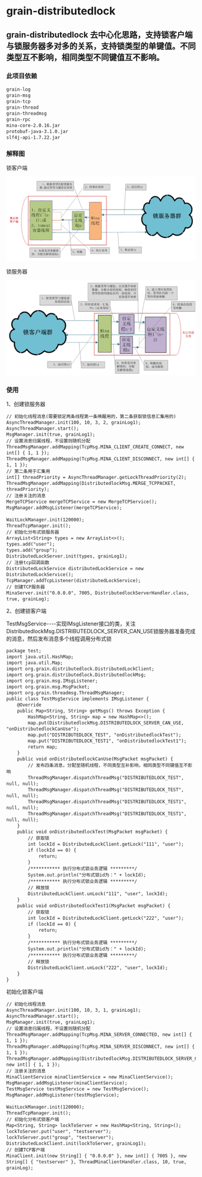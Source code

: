 # grain-distributedlock

## grain-distributedlock 去中心化思路，支持锁客户端与锁服务器多对多的关系，支持锁类型的单键值。不同类型互不影响，相同类型不同键值互不影响。

### 此项目依赖

	grain-log
	grain-msg
	grain-tcp
	grain-thread
	grain-threadmsg
	grain-rpc
	mina-core-2.0.16.jar
	protobuf-java-3.1.0.jar
	slf4j-api-1.7.22.jar


### 解释图	

锁客户端

![锁客户端](./distributedlock-client.png "distributedlock-client.png")	


锁服务器

![锁客户端](./distributedlock-server.png "distributedlock-server.png")	
	
	
### 使用

1、创建锁服务器

	// 初始化线程消息(需要锁定两条线程第一条唤醒用的，第二条获取锁信息汇集用的)
	AsyncThreadManager.init(100, 10, 3, 2, grainLog1);
	AsyncThreadManager.start();
	MsgManager.init(true, grainLog1);
	// 设置消息归属线程，不设置则随机分配
	ThreadMsgManager.addMapping(TcpMsg.MINA_CLIENT_CREATE_CONNECT, new int[] { 1, 1 });
	ThreadMsgManager.addMapping(TcpMsg.MINA_CLIENT_DISCONNECT, new int[] { 1, 1 });
	// 第二条用于汇集用
	int[] threadPriority = AsyncThreadManager.getLockThreadPriority(2);
	ThreadMsgManager.addMapping(DistributedlockMsg.MERGE_TCPPACKET, threadPriority);
	// 注册关注的消息
	MergeTCPService mergeTCPService = new MergeTCPService();
	MsgManager.addMsgListener(mergeTCPService);

	WaitLockManager.init(120000);
	ThreadTcpManager.init();
	// 初始化分布式锁服务器
	ArrayList<String> types = new ArrayList<>();
	types.add("user");
	types.add("group");
	DistributedLockServer.init(types, grainLog1);
	// 注册tcp回调函数
	DistributedLockService distributedLockService = new DistributedLockService();
	TcpManager.addTcpListener(distributedLockService);
	// 创建TCP服务器
	MinaServer.init("0.0.0.0", 7005, DistributedlockServerHandler.class, true, grainLog);

2、创建锁客户端

TestMsgService----实现IMsgListener接口的类，关注DistributedlockMsg.DISTRIBUTEDLOCK_SERVER_CAN_USE锁服务器准备完成的消息，然后发布消息多个线程调用分布式锁

	package test;
	import java.util.HashMap;
	import java.util.Map;
	import org.grain.distributedlock.DistributedLockClient;
	import org.grain.distributedlock.DistributedlockMsg;
	import org.grain.msg.IMsgListener;
	import org.grain.msg.MsgPacket;
	import org.grain.threadmsg.ThreadMsgManager;
	public class TestMsgService implements IMsgListener {
		@Override
		public Map<String, String> getMsgs() throws Exception {
			HashMap<String, String> map = new HashMap<>();
			map.put(DistributedlockMsg.DISTRIBUTEDLOCK_SERVER_CAN_USE, "onDistributedlockCanUse");
			map.put("DISTRIBUTEDLOCK_TEST", "onDistributedlockTest");
			map.put("DISTRIBUTEDLOCK_TEST1", "onDistributedlockTest1");
			return map;
		}
		public void onDistributedlockCanUse(MsgPacket msgPacket) {
			// 发布四条消息，分配至随机线程，不同类型互补影响，相同类型不同键值互不影响
			ThreadMsgManager.dispatchThreadMsg("DISTRIBUTEDLOCK_TEST", null, null);
			ThreadMsgManager.dispatchThreadMsg("DISTRIBUTEDLOCK_TEST", null, null);
			ThreadMsgManager.dispatchThreadMsg("DISTRIBUTEDLOCK_TEST1", null, null);
			ThreadMsgManager.dispatchThreadMsg("DISTRIBUTEDLOCK_TEST1", null, null);
		}
		public void onDistributedlockTest(MsgPacket msgPacket) {
			// 获取锁
			int lockId = DistributedLockClient.getLock("111", "user");
			if (lockId == 0) {
				return;
			}
			/*********** 执行分布式锁业务逻辑 *********/
			System.out.println("分布式锁id为：" + lockId);
			/*********** 执行分布式锁业务逻辑 *********/
			// 释放锁
			DistributedLockClient.unLock("111", "user", lockId);
		}
		public void onDistributedlockTest1(MsgPacket msgPacket) {
			// 获取锁
			int lockId = DistributedLockClient.getLock("222", "user");
			if (lockId == 0) {
				return;
			}
			/*********** 执行分布式锁业务逻辑 *********/
			System.out.println("分布式锁id为：" + lockId);
			/*********** 执行分布式锁业务逻辑 *********/
			// 释放锁
			DistributedLockClient.unLock("222", "user", lockId);
		}
	}
	
初始化锁客户端

	// 初始化线程消息
	AsyncThreadManager.init(100, 10, 3, 1, grainLog1);
	AsyncThreadManager.start();
	MsgManager.init(true, grainLog1);
	// 设置消息归属线程，不设置则随机分配
	ThreadMsgManager.addMapping(TcpMsg.MINA_SERVER_CONNECTED, new int[] { 1, 1 });
	ThreadMsgManager.addMapping(TcpMsg.MINA_SERVER_DISCONNECT, new int[] { 1, 1 });
	ThreadMsgManager.addMapping(DistributedlockMsg.DISTRIBUTEDLOCK_SERVER_CAN_USE, new int[] { 1, 1 });
	// 注册关注的消息
	MinaClientService minaClientService = new MinaClientService();
	MsgManager.addMsgListener(minaClientService);
	TestMsgService testMsgService = new TestMsgService();
	MsgManager.addMsgListener(testMsgService);

	WaitLockManager.init(120000);
	ThreadTcpManager.init();
	// 初始化分布式锁客户端
	Map<String, String> lockToServer = new HashMap<String, String>();
	lockToServer.put("user", "testserver");
	lockToServer.put("group", "testserver");
	DistributedLockClient.init(lockToServer, grainLog1);
	// 创建TCP客户端
	MinaClient.init(new String[] { "0.0.0.0" }, new int[] { 7005 }, new String[] { "testserver" }, ThreadMinaClientHandler.class, 10, true, grainLog);